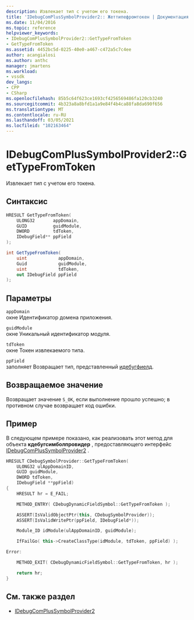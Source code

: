 ```yaml
---
description: Извлекает тип с учетом его токена.
title: 'IDebugComPlusSymbolProvider2:: Жеттипефромтокен | Документация Майкрософт'
ms.date: 11/04/2016
ms.topic: reference
helpviewer_keywords:
- IDebugComPlusSymbolProvider2::GetTypeFromToken
- GetTypeFromToken
ms.assetid: 4452bc5d-0225-40e0-a467-c472a5c7c4ee
author: acangialosi
ms.author: anthc
manager: jmartens
ms.workload:
- vssdk
dev_langs:
- CPP
- CSharp
ms.openlocfilehash: 85b5c64f623ce1693cf4256569486fa120cb3240
ms.sourcegitcommit: 4b323a8a8bfd1a1a9e84f4b4ca88fa8da690f656
ms.translationtype: MT
ms.contentlocale: ru-RU
ms.lasthandoff: 03/05/2021
ms.locfileid: "102163464"
---
```

# <a name="idebugcomplussymbolprovider2gettypefromtoken"></a>IDebugComPlusSymbolProvider2::GetTypeFromToken
Извлекает тип с учетом его токена.

## <a name="syntax"></a>Синтаксис

```cpp
HRESULT GetTypeFromToken(
    ULONG32       appDomain,
    GUID          guidModule,
    DWORD         tdToken,
    IDebugField** ppField
);
```

```csharp
int GetTypeFromToken(
    uint            appDomain,
    Guid            guidModule,
    uint            tdToken,
    out IDebugField ppField
);
```

## <a name="parameters"></a>Параметры
`appDomain`\
окне Идентификатор домена приложения.

`guidModule`\
окне Уникальный идентификатор модуля.

`tdToken`\
окне Токен извлекаемого типа.

`ppField`\
заполняет Возвращает тип, представленный [идебугфиелд](../../../extensibility/debugger/reference/idebugfield.md).

## <a name="return-value"></a>Возвращаемое значение
Возвращает значение `S_OK`, если выполнение прошло успешно; в противном случае возвращает код ошибки.

## <a name="example"></a>Пример
В следующем примере показано, как реализовать этот метод для объекта **кдебугсимболпровидер** , предоставляющего интерфейс [IDebugComPlusSymbolProvider2](../../../extensibility/debugger/reference/idebugcomplussymbolprovider2.md) .

```cpp
HRESULT CDebugSymbolProvider::GetTypeFromToken(
    ULONG32 ulAppDomainID,
    GUID guidModule,
    DWORD tdToken,
    IDebugField **ppField)
{
    HRESULT hr = E_FAIL;

    METHOD_ENTRY( CDebugDynamicFieldSymbol::GetTypeFromToken );

    ASSERT(IsValidObjectPtr(this, CDebugSymbolProvider));
    ASSERT(IsValidWritePtr(ppField, IDebugField*));

    Module_ID idModule(ulAppDomainID, guidModule);

    IfFailGo( this->CreateClassType(idModule, tdToken, ppField) );

Error:

    METHOD_EXIT( CDebugDynamicFieldSymbol::GetTypeFromToken, hr );

    return hr;
}
```

## <a name="see-also"></a>См. также раздел
- [IDebugComPlusSymbolProvider2](../../../extensibility/debugger/reference/idebugcomplussymbolprovider2.md)
